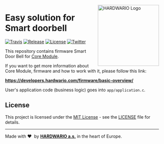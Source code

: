 <a href="https://www.hardwario.com/"><img src="https://www.hardwario.com/ci/assets/hw-logo.svg" width="200" alt="HARDWARIO Logo" align="right"></a>

# Easy solution for Smart doorbell

[![Travis](https://img.shields.io/travis/bigclownprojects/bcf-radio-smart-doorbell/master.svg)](https://travis-ci.org/bigclownprojects/bcf-radio-smart-doorbell)
[![Release](https://img.shields.io/github/release/bigclownprojects/bcf-radio-smart-doorbell.svg)](https://github.com/bigclownprojects/bcf-radio-smart-doorbell/releases)
[![License](https://img.shields.io/github/license/bigclownprojects/bcf-radio-smart-doorbell.svg)](https://github.com/bigclownprojects/bcf-radio-smart-doorbell/blob/master/LICENSE)
[![Twitter](https://img.shields.io/twitter/follow/hardwario_en.svg?style=social&label=Follow)](https://twitter.com/hardwario_en)

This repository contains firmware Smart Door Bell for [Core Module](https://shop.bigclown.com/core-module).

If you want to get more information about Core Module, firmware and how to work with it, please follow this link:

**https://developers.hardwario.com/firmware/basic-overview/**

User's application code (business logic) goes into `app/application.c`.

## License

This project is licensed under the [MIT License](https://opensource.org/licenses/MIT/) - see the [LICENSE](LICENSE) file for details.

---

Made with &#x2764;&nbsp; by [**HARDWARIO a.s.**](https://www.hardwario.com/) in the heart of Europe.
